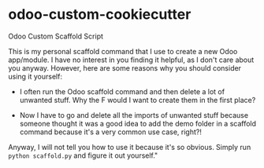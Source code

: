 # odoo-custom-cookiecutter
Odoo Custom Scaffold Script

This is my personal scaffold command that I use to create a new Odoo app/module. I have no interest in you finding it helpful, as I don't care about you anyway. However, here are some reasons why you should consider using it yourself:

- I often run the Odoo scaffold command and then delete a lot of unwanted stuff. Why the F would I want to create them in the first place?

- Now I have to go and delete all the imports of unwanted stuff because someone thought it was a good idea to add the demo folder in a scaffold command because it's a very common use case, right?!

Anyway, I will not tell you how to use it because it's so obvious. Simply run `python scaffold.py` and figure it out yourself."
